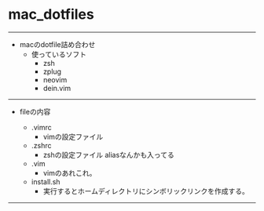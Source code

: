 # mac_dotfiles
---

- macのdotfile詰め合わせ
  - 使っているソフト
    - zsh
    - zplug
    - neovim
    - dein.vim
---

- fileの内容  

  - .vimrc
    - vimの設定ファイル
  - .zshrc
    - zshの設定ファイル aliasなんかも入ってる
  - .vim
    - vimのあれこれ。
  - install.sh
    - 実行するとホームディレクトリにシンボリックリンクを作成する。

---
